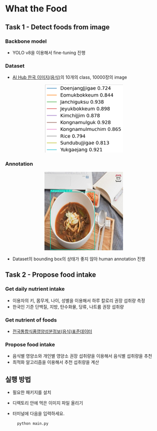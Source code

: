 # What the Food
## Task 1 - Detect foods from image

### Backbone model
- YOLO v8을 이용해서 fine-tuning 진행

### Dataset
- [AI Hub 한국 이미지(음식)](https://www.aihub.or.kr/aihubdata/data/view.do?currMenu=115&topMenu=100&aihubDataSe=data&dataSetSn=79)의 10개의 class, 10000장의 image

<center><img src = "./img/classes.png" width="50%" height = "50%"></center>

### Annotation
<center><img src = "./img/annotation.jpg" width="50%" height = "50%"></center>

- Dataset의 bounding box의 상태가 좋지 않아 human annotation 진행


## Task 2 - Propose food intake
### Get daily nutrient intake

- 이용자의 키, 몸무게, 나이, 성별을 이용해서 하루 칼로리 권장 섭취량 측정
- 한국인 기준 단백질, 지방, 탄수화물, 당류, 나트륨 권장 섭취량

### Get nutrient of foods
- [전국통합식품영양성분정보(음식)표준데이터](https://www.data.go.kr/data/15100070/standard.do)

### Propose food intake
- 음식별 영양소와 개인별 영양소 권장 섭취량을 이용해서 음식별 섭취량을 추천
- 최적화 알고리즘을 이용해서 추천 섭취량을 계산


## 실행 방법
- 필요한 패키지를 설치
- 디렉토리 안에 먹은 이미지 파일 올리기

- 터미널에 다음을 입력하세요.

        python main.py

